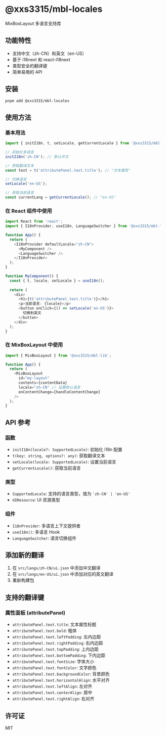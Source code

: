 # @xxs3315/mbl-locales

MixBoxLayout 多语言支持库

## 功能特性

- 支持中文（zh-CN）和英文（en-US）
- 基于 i18next 和 react-i18next
- 类型安全的翻译键
- 简单易用的 API

## 安装

```bash
pnpm add @xxs3315/mbl-locales
```

## 使用方法

### 基本用法

```typescript
import { initI18n, t, setLocale, getCurrentLocale } from '@xxs3315/mbl-locales';

// 初始化多语言
initI18n('zh-CN'); // 默认中文

// 获取翻译文本
const text = t('attributePanel.text.title'); // "文本属性"

// 切换语言
setLocale('en-US');

// 获取当前语言
const currentLang = getCurrentLocale(); // "en-US"
```

### 在 React 组件中使用

```typescript
import React from 'react';
import { I18nProvider, useI18n, LanguageSwitcher } from '@xxs3315/mbl-lib';

function App() {
  return (
    <I18nProvider defaultLocale="zh-CN">
      <MyComponent />
      <LanguageSwitcher />
    </I18nProvider>
  );
}

function MyComponent() {
  const { t, locale, setLocale } = useI18n();
  
  return (
    <div>
      <h1>{t('attributePanel.text.title')}</h1>
      <p>当前语言: {locale}</p>
      <button onClick={() => setLocale('en-US')}>
        切换到英文
      </button>
    </div>
  );
}
```

### 在 MixBoxLayout 中使用

```typescript
import { MixBoxLayout } from '@xxs3315/mbl-lib';

function App() {
  return (
    <MixBoxLayout
      id="my-layout"
      contents={contentData}
      locale="zh-CN" // 设置默认语言
      onContentChange={handleContentChange}
    />
  );
}
```

## API 参考

### 函数

- `initI18n(locale?: SupportedLocale)`: 初始化 i18n 配置
- `t(key: string, options?: any)`: 获取翻译文本
- `setLocale(locale: SupportedLocale)`: 设置当前语言
- `getCurrentLocale()`: 获取当前语言

### 类型

- `SupportedLocale`: 支持的语言类型，值为 `'zh-CN' | 'en-US'`
- `UIResource`: UI 资源类型

### 组件

- `I18nProvider`: 多语言上下文提供者
- `useI18n()`: 多语言 Hook
- `LanguageSwitcher`: 语言切换组件

## 添加新的翻译

1. 在 `src/langs/zh-CN/ui.json` 中添加中文翻译
2. 在 `src/langs/en-US/ui.json` 中添加对应的英文翻译
3. 重新构建包

## 支持的翻译键

### 属性面板 (attributePanel)

- `attributePanel.text.title`: 文本属性标题
- `attributePanel.text.bold`: 粗体
- `attributePanel.text.leftPadding`: 左内边距
- `attributePanel.text.rightPadding`: 右内边距
- `attributePanel.text.topPadding`: 上内边距
- `attributePanel.text.bottomPadding`: 下内边距
- `attributePanel.text.fontSize`: 字体大小
- `attributePanel.text.fontColor`: 文字颜色
- `attributePanel.text.backgroundColor`: 背景颜色
- `attributePanel.text.horizontalAlign`: 水平对齐
- `attributePanel.text.leftAlign`: 左对齐
- `attributePanel.text.centerAlign`: 居中
- `attributePanel.text.rightAlign`: 右对齐

## 许可证

MIT
